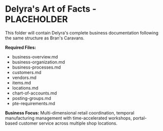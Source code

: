 # Delyra's Art of Facts - PLACEHOLDER

This folder will contain Delyra's complete business documentation following the same structure as Bran's Caravans.

**Required Files:**
- business-overview.md
- business-organization.md
- business-processes.md
- customers.md
- vendors.md
- items.md
- locations.md
- chart-of-accounts.md
- posting-groups.md
- pte-requirements.md

**Business Focus:** Multi-dimensional retail coordination, temporal manufacturing management with time-accelerated workshops, portal-based customer service across multiple shop locations.
